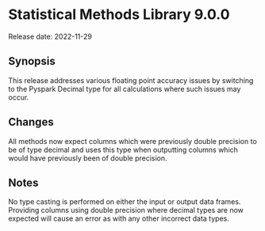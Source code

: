 # Statistical Methods Library 9.0.0

Release date: 2022-11-29

## Synopsis

This release addresses various floating point accuracy issues by switching
to the Pyspark Decimal type for all calculations where such issues may
occur.

## Changes

All methods now expect columns which were previously double precision to be
of type decimal and uses this type when outputting columns which would have
previously been of double precision.

## Notes

No type casting is performed on either the input or output data frames.
Providing columns using double precision where decimal types are now
expected will cause an error as with any other incorrect data types.
